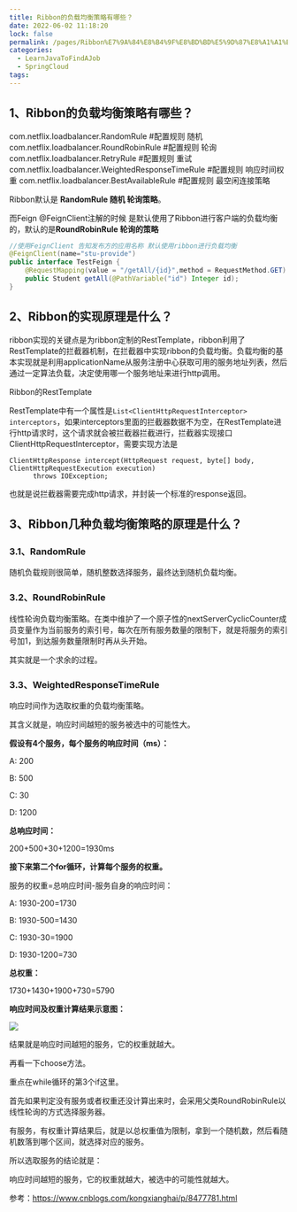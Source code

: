 ```yaml
---
title: Ribbon的负载均衡策略有哪些？
date: 2022-06-02 11:18:20
lock: false
permalink: /pages/Ribbon%E7%9A%84%E8%B4%9F%E8%BD%BD%E5%9D%87%E8%A1%A1%E7%AD%96%E7%95%A5%E6%9C%89%E5%93%AA%E4%BA%9B%EF%BC%9F
categories:
  - LearnJavaToFindAJob
  - SpringCloud
tags:
---
```

## 1、Ribbon的负载均衡策略有哪些？

com.netflix.loadbalancer.RandomRule #配置规则 随机
com.netflix.loadbalancer.RoundRobinRule #配置规则 轮询
com.netflix.loadbalancer.RetryRule #配置规则 重试
com.netflix.loadbalancer.WeightedResponseTimeRule #配置规则 响应时间权重
com.netflix.loadbalancer.BestAvailableRule #配置规则 最空闲连接策略

Ribbon默认是 **RandomRule 随机 轮询策略**。

而Feign @FeignClient注解的时候 是默认使用了Ribbon进行客户端的负载均衡的，默认的是**RoundRobinRule 轮询的策略**

```java
//使用FeignClient 告知发布方的应用名称 默认使用ribbon进行负载均衡
@FeignClient(name="stu-provide")
public interface TestFeign {
    @RequestMapping(value = "/getAll/{id}",method = RequestMethod.GET)
    public Student getAll(@PathVariable("id") Integer id);
}
```







## 2、Ribbon的实现原理是什么？

ribbon实现的关键点是为ribbon定制的RestTemplate，ribbon利用了RestTemplate的拦截器机制，在拦截器中实现ribbon的负载均衡。负载均衡的基本实现就是利用applicationName从服务注册中心获取可用的服务地址列表，然后通过一定算法负载，决定使用哪一个服务地址来进行http调用。

Ribbon的RestTemplate

RestTemplate中有一个属性是`List<ClientHttpRequestInterceptor> interceptors`，如果interceptors里面的拦截器数据不为空，在RestTemplate进行http请求时，这个请求就会被拦截器拦截进行，拦截器实现接口ClientHttpRequestInterceptor，需要实现方法是

```text
ClientHttpResponse intercept(HttpRequest request, byte[] body, ClientHttpRequestExecution execution)
      throws IOException;
```

也就是说拦截器需要完成http请求，并封装一个标准的response返回。



## 3、Ribbon几种负载均衡策略的原理是什么？

### 3.1、RandomRule 

随机负载规则很简单，随机整数选择服务，最终达到随机负载均衡。

### 3.2、RoundRobinRule 

线性轮询负载均衡策略。在类中维护了一个原子性的nextServerCyclicCounter成员变量作为当前服务的索引号，每次在所有服务数量的限制下，就是将服务的索引号加1，到达服务数量限制时再从头开始。

其实就是一个求余的过程。

### 3.3、WeightedResponseTimeRule

响应时间作为选取权重的负载均衡策略。

其含义就是，响应时间越短的服务被选中的可能性大。

**假设有4个服务，每个服务的响应时间（ms）：**

A: 200

B: 500

C: 30

D: 1200

**总响应时间：**

200+500+30+1200=1930ms

**接下来第二个for循环，计算每个服务的权重。**

服务的权重=总响应时间-服务自身的响应时间：

A: 1930-200=1730

B: 1930-500=1430

C: 1930-30=1900

D: 1930-1200=730

**总权重：**

1730+1430+1900+730=5790

**响应时间及权重计算结果示意图：**

![](https://images2018.cnblogs.com/blog/166781/201803/166781-20180309161056472-1998885095.png)

结果就是响应时间越短的服务，它的权重就越大。

 

再看一下choose方法。

重点在while循环的第3个if这里。

首先如果判定没有服务或者权重还没计算出来时，会采用父类RoundRobinRule以线性轮询的方式选择服务器。

有服务，有权重计算结果后，就是以总权重值为限制，拿到一个随机数，然后看随机数落到哪个区间，就选择对应的服务。

所以选取服务的结论就是：

响应时间越短的服务，它的权重就越大，被选中的可能性就越大。



参考：https://www.cnblogs.com/kongxianghai/p/8477781.html